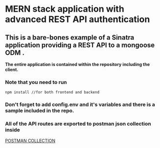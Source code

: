 # MERN stack application with advanced REST API authentication

## This is a bare-bones example of a Sinatra application providing a REST API to a mongoose ODM .

**The entire application is contained within the repository including the client.**

### Note that you need to run

`npm install //for both frontend and backend`

### Don't forget to add config.env and it's variables and there is a sample included in the repo.

### All of the API routes are exported to postman json collection inside

[POSTMAN COLLECTION](MERN_advanced_Auth.postman_collection.json)
